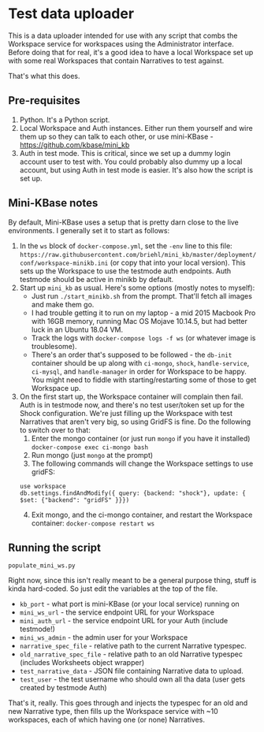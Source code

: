# Test data uploader

This is a data uploader intended for use with any script that combs the Workspace service for workspaces using the Administrator interface. Before doing that for real, it's a good idea to have a local Workspace set up with some real Workspaces that contain Narratives to test against.

That's what this does. 

## Pre-requisites
1. Python. It's a Python script.
2. Local Workspace and Auth instances. Either run them yourself and wire them up so they can talk to each other, or use mini-KBase - https://github.com/kbase/mini_kb
3. Auth in test mode. This is critical, since we set up a dummy login account user to test with. You could probably also dummy up a local account, but using Auth in test mode is easier. It's also how the script is set up.

## Mini-KBase notes
By default, Mini-KBase uses a setup that is pretty darn close to the live environments. I generally set it to start as follows:
1. In the `ws` block of `docker-compose.yml`, set the `-env` line to this file: `https://raw.githubusercontent.com/briehl/mini_kb/master/deployment/conf/workspace-minikb.ini` (or copy that into your local version). This sets up the Workspace to use the testmode auth endpoints. Auth testmode should be active in minikb by default.
2. Start up `mini_kb` as usual. Here's some options (mostly notes to myself):
    * Just run `./start_minikb.sh` from the prompt. That'll fetch all images and make them go.
    * I had trouble getting it to run on my laptop - a mid 2015 Macbook Pro with 16GB memory, running Mac OS Mojave 10.14.5, but had better luck in an Ubuntu 18.04 VM.
    * Track the logs with `docker-compose logs -f ws` (or whatever image is troublesome).
    * There's an order that's supposed to be followed - the `db-init` container should be up along with `ci-mongo`, `shock`, `handle-service`, `ci-mysql`, and `handle-manager` in order for Workspace to be happy. You might need to fiddle with starting/restarting some of those to get Workspace up.
3. On the first start up, the Workspace container will complain then fail. Auth is in testmode now, and there's no test user/token set up for the Shock configuration. We're just filling up the Workspace with test Narratives that aren't very big, so using GridFS is fine. Do the following to switch over to that:
    1. Enter the mongo container (or just run `mongo` if you have it installed)  
    ```docker-compose exec ci-mongo bash```
    2. Run mongo (just `mongo` at the prompt)
    3. The following commands will change the Workspace settings to use gridFS:  
    ```
    use workspace 
    db.settings.findAndModify({ query: {backend: "shock"}, update: { $set: {"backend": "gridFS" }}})
    ```
    4. Exit mongo, and the ci-mongo container, and restart the Workspace container: 
    ```docker-compose restart ws```

## Running the script
```
populate_mini_ws.py
```
Right now, since this isn't really meant to be a general purpose thing, stuff is kinda hard-coded. So just edit the variables at the top of the file.

* `kb_port` - what port is mini-KBase (or your local service) running on
* `mini_ws_url` - the service endpoint URL for your Workspace
* `mini_auth_url` - the service endpoint URL for your Auth (include testmode!)
* `mini_ws_admin` - the admin user for your Workspace
* `narrative_spec_file` - relative path to the current Narrative typespec.
* `old_narrative_spec_file` - relative path to an old Narrative typespec (includes Worksheets object wrapper)
* `test_narrative_data` - JSON file containing Narrative data to upload.
* `test_user` - the test username who should own all tha data (user gets created by testmode Auth)

That's it, really. This goes through and injects the typespec for an old and new Narrative type, then fills up the Workspace service with ~10 workspaces, each of which having one (or none) Narratives.
